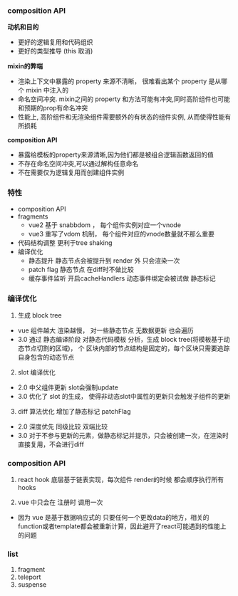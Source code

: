 




### composition API

**动机和目的**
- 更好的逻辑复用和代码组织
- 更好的类型推导 (this 取消)


**mixin的弊端**
- 渲染上下文中暴露的 property 来源不清晰， 很难看出某个 property 是从哪个 mixin 中注入的
- 命名空间冲突. mixin之间的 property 和方法可能有冲突,同时高阶组件也可能和预期的prop有命名冲突
- 性能上, 高阶组件和无渲染组件需要额外的有状态的组件实例, 从而使得性能有所损耗

**composition API**
- 暴露给模板的property来源清晰,因为他们都是被组合逻辑函数返回的值
- 不存在命名空间冲突,可以通过解构任意命名
- 不在需要仅为逻辑复用而创建组件实例

### 特性

- composition API
- fragments
  - vue2 基于 snabbdom ， 每个组件实例对应一个vnode
  - vue3 重写了vdom 机制， 每个组件对应的vnode数量就不那么重要
- 代码结构调整  更利于tree shaking
- 编译优化
  - 静态提升  静态节点会被提升到 render 外 只会渲染一次 
  - patch flag 静态节点  在diff时不做比较
  - 缓存事件监听 开启cacheHandlers 动态事件绑定会被试做 静态标记

### 编译优化

1. 生成 block tree
  - vue 组件越大 渲染越慢， 对一些静态节点 无数据更新 也会遍历
  - 3.0 通过 静态编译阶段 对静态代码模板 分析，生成 block tree(将模板基于动态节点切割的区域)， 个 区块内部的节点结构是固定的，每个区块只需要追踪自身包含的动态节点

2. slot 编译优化
  - 2.0 中父组件更新 slot会强制update
  - 3.0 优化了 slot 的生成， 使得非动态slot中属性的更新只会触发子组件的更新

3. diff 算法优化 增加了静态标记 patchFlag
  - 2.0 深度优先 同级比较 双端比较
  - 3.0 对于不参与更新的元素，做静态标记并提示，只会被创建一次，在渲染时直接复用，不会进行diff
 

### composition API

1. react hook 底层基于链表实现，每次组件 render的时候 都会顺序执行所有 hooks

2. vue 中只会在 注册时 调用一次  
  - 因为 vue 是基于数据响应式的 只要任何一个更改data的地方，相关的function或者template都会被重新计算，因此避开了react可能遇到的性能上的问题


### list

1. fragment
2. teleport
3. suspense
